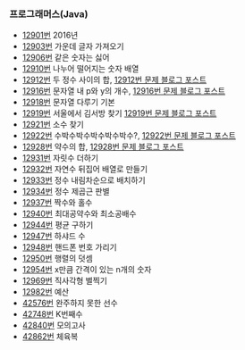 ### 프로그래머스(Java)
- [12901번](12901/Solution.java) 2016년
- [12903번](12903/12903.java) 가운데 글자 가져오기
- [12906번](12906/12906.java) 같은 숫자는 싫어
- [12910번](12910/Solution.java) 나누어 떨어지는 숫자 배열
- [12912번](12912/12912.java) 두 정수 사이의 합, [12912번 문제 블로그 포스트](https://i-am-not-kangjik.github.io/posts/post60/)
- [12916번](12916/12916.java) 문자열 내 p와 y의 개수, [12916번 문제 블로그 포스트](https://i-am-not-kangjik.github.io/posts/post64/)
- [12918번](12918/12918.java) 문자열 다루기 기본
- [12919번](12919/12919.java) 서울에서 김서방 찾기 [12919번 문제 블로그 포스트](https://i-am-not-kangjik.github.io/posts/post62/)
- [12921번](12921/Solution.java) 소수 찾기
- [12922번](12922/12922.java) 수박수박수박수박수박수?, [12922번 문제 블로그 포스트](https://i-am-not-kangjik.github.io/posts/post61/)
- [12928번](12928/12928.java) 약수의 합, [12928번 문제 블로그 포스트](https://i-am-not-kangjik.github.io/posts/post63/)
- [12931번](12931/12931.java) 자릿수 더하기
- [12932번](12932/12932.java) 자연수 뒤집어 배열로 만들기
- [12933번](12933/12933.java) 정수 내림차순으로 배치하기
- [12934번](12934/12934.java) 정수 제곱근 판별
- [12937번](12937/12937.java) 짝수와 홀수
- [12940번](12940/12940.java) 최대공약수와 최소공배수
- [12944번](12944/12944.java) 평균 구하기
- [12947번](12947/12947.java) 하샤드 수
- [12948번](12948/12948.java) 핸드폰 번호 가리기
- [12950번](12950/12950.java) 행렬의 덧셈
- [12954번](12954/12954.java) x만큼 간격이 있는 n개의 숫자
- [12969번](12969/12969.java) 직사각형 별찍기
- [12982번](12982/Solution.java) 예산
- [42576번](42576/Solution.java) 완주하지 못한 선수
- [42748번](42748/42748.java) K번째수
- [42840번](42840/42840.java) 모의고사
- [42862번](42862/Solution.java) 체육복




